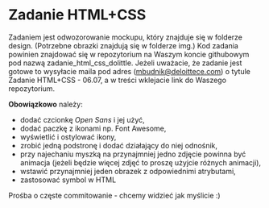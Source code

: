 # Zadanie HTML+CSS

Zadaniem jest odwozorowanie mockupu, który znajduje się w folderze design. (Potrzebne obrazki znajdują się w folderze img.)
Kod zadania powinien znajdować się w repozytorium na Waszym koncie githubowym pod nazwą zadanie_html_css_dolittle.
Jeżeli uważacie, że zadanie jest gotowe to wysyłacie maila pod adres (mbudnik@deloittece.com) o tytule Zadanie HTML+CSS - 06.07, a w treści wklejacie link do Waszego repozytorium.


**Obowiązkowo** należy:
- dodać czcionkę *Open Sans* i jej użyć,
- dodać paczkę z ikonami np. Font Awesome,
- wyświetlić i ostylować ikony,
- zrobić jedną podstronę i dodać działający do niej odnośnik,
- przy najechaniu myszką na przynajmniej jedno zdjęcie powinna być animacja (jeżeli będzie więcej zdjęć to proszę użyjcie różnych animacji),
- wstawić przynajmniej jeden obrazek z odpowiednimi atrybutami,
- zastosować symbol w HTML

Prośba o częste commitowanie - chcemy widzieć jak myślicie :)